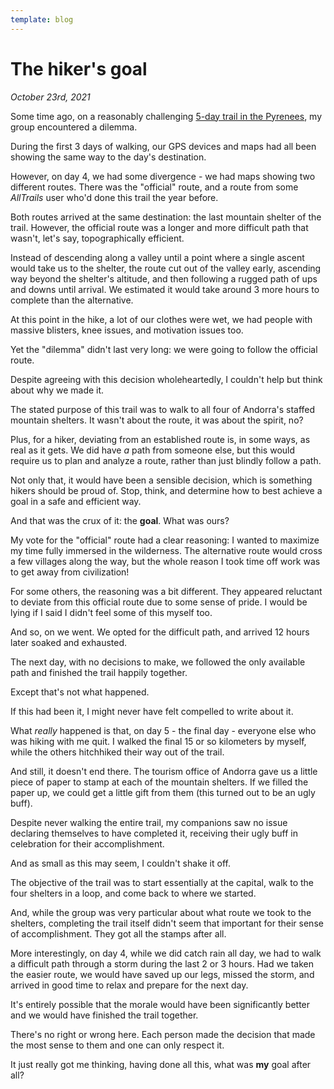 ```yaml
---
template: blog
---
```


# The hiker's goal

_October 23rd, 2021_

Some time ago, on a reasonably challenging [5-day trail in the Pyrenees](blog/coronallacs), my group encountered a dilemma.

During the first 3 days of walking, our GPS devices and maps had all been showing the same way to the day's destination.

However, on day 4, we had some divergence - we had maps showing two different routes. There was the "official" route, and a route from some _AllTrails_ user who'd done this trail the year before.

Both routes arrived at the same destination: the last mountain shelter of the trail. However, the official route was a longer and more difficult path that wasn't, let's say, topographically efficient.

Instead of descending along a valley until a point where a single ascent would take us to the shelter, the route cut out of the valley early, ascending way beyond the shelter's altitude, and then following a rugged path of ups and downs until arrival. We estimated it would take around 3 more hours to complete than the alternative.

At this point in the hike, a lot of our clothes were wet, we had people with massive blisters, knee issues, and motivation issues too.

Yet the "dilemma" didn't last very long: we were going to follow the official route.

Despite agreeing with this decision wholeheartedly, I couldn't help but think about why we made it.

The stated purpose of this trail was to walk to all four of Andorra's staffed mountain shelters. It wasn't about the route, it was about the spirit, no?

Plus, for a hiker, deviating from an established route is, in some ways, as real as it gets. We did have _a_ path from someone else, but this would require us to plan and analyze a route, rather than just blindly follow a path.

Not only that, it would have been a sensible decision, which is something hikers should be proud of. Stop, think, and determine how to best achieve a goal in a safe and efficient way.

And that was the crux of it: the **goal**. What was ours?

My vote for the "official" route had a clear reasoning: I wanted to maximize my time fully immersed in the wilderness. The alternative route would cross a few villages along the way, but the whole reason I took time off work was to get away from civilization!

For some others, the reasoning was a bit different. They appeared reluctant to deviate from this official route due to some sense of pride. I would be lying if I said I didn't feel some of this myself too.

And so, on we went. We opted for the difficult path, and arrived 12 hours later soaked and exhausted.

The next day, with no decisions to make, we followed the only available path and finished the trail happily together.

Except that's not what happened.

If this had been it, I might never have felt compelled to write about it.

What _really_ happened is that, on day 5 - the final day - everyone else who was hiking with me quit. I walked the final 15 or so kilometers by myself, while the others hitchhiked their way out of the trail.

And still, it doesn't end there. The tourism office of Andorra gave us a little piece of paper to stamp at each of the mountain shelters. If we filled the paper up, we could get a little gift from them (this turned out to be an ugly buff).

Despite never walking the entire trail, my companions saw no issue declaring themselves to have completed it, receiving their ugly buff in celebration for their accomplishment.

And as small as this may seem, I couldn't shake it off.

The objective of the trail was to start essentially at the capital, walk to the four shelters in a loop, and come back to where we started.

And, while the group was very particular about what route we took to the shelters, completing the trail itself didn't seem that important for their sense of accomplishment. They got all the stamps after all.

More interestingly, on day 4, while we did catch rain all day, we had to walk a difficult path through a storm during the last 2 or 3 hours. Had we taken the easier route, we would have saved up our legs, missed the storm, and arrived in good time to relax and prepare for the next day.

It's entirely possible that the morale would have been significantly better and we would have finished the trail together.

There's no right or wrong here. Each person made the decision that made the most sense to them and one can only respect it.

It just really got me thinking, having done all this, what was **my** goal after all?

